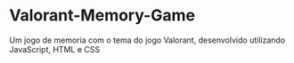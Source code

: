 # Valorant-Memory-Game
Um jogo de memoria com o tema do jogo Valorant, desenvolvido utilizando JavaScript, HTML e CSS
